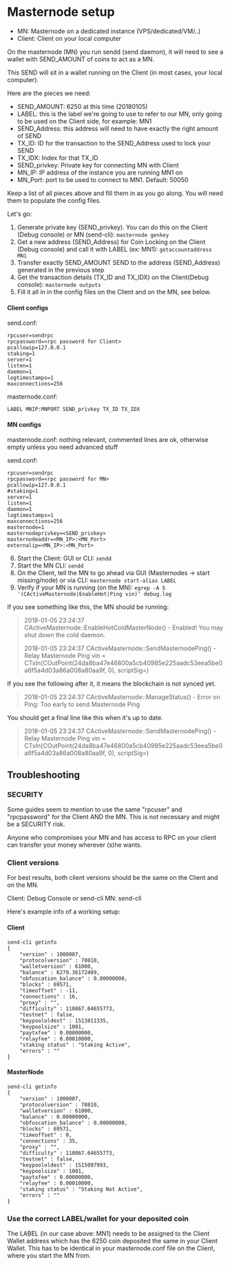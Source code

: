 # Masternode setup

- MN: Masternode on a dedicated instance (VPS/dedicated/VM/..)
- Client: Client on your local computer

On the masternode (MN) you run sendd (send daemon), it will need to see a wallet with SEND_AMOUNT of coins to act as a MN.

This SEND will sit in a wallet running on the Client (in most cases, your local computer).

Here are the pieces we need:

- SEND_AMOUNT: 6250 at this time (20180105) 
- LABEL: this is the label we're going to use to refer to our MN, only going to be used on the Client side, for example: MN1
- SEND_Address: this address will need to have exactly the right amount of SEND
- TX_ID: ID for the transaction to the SEND_Address used to lock your SEND
- TX_IDX: Index for that TX_ID
- SEND_privkey: Private key for connecting MN with Client
- MN_IP: IP address of the instance you are running MN1 on
- MN_Port: port to be used to connect to MN1. Default: 50050


Keep a list of all pieces above and fill them in as you go along. You will need them to populate the config files.

Let's go:
1. Generate private key (SEND_privkey). You can do this on the Client (Debug console) or MN (send-cli): `masternode genkey`
2. Get a new address (SEND_Address) for Coin Locking on the Client (Debug console) and call it with LABEL (ex: MN1): `getaccountaddress MN1`
3. Transfer exactly SEND_AMOUNT SEND to the address (SEND_Address) generated in the previous step
4. Get the transaction details (TX_ID and TX_IDX) on the Client(Debug console): `masternode outputs`
5. Fill it all in in the config files on the Client and on the MN, see below.

#### Client configs
send.conf:
```
rpcuser=sendrpc
rpcpassword=<rpc password for Client>
pcallowip=127.0.0.1
staking=1
server=1
listen=1
daemon=1
logtimestamps=1
maxconnections=256
```

masternode.conf:
```
LABEL MNIP:MNPORT SEND_privkey TX_ID TX_IDX
```

#### MN configs

masternode.conf: 
	nothing relevant, commented lines are ok, otherwise empty unless you need advanced stuff

send.conf:
```
rpcuser=sendrpc
rpcpassword=<rpc password for MN>
pcallowip=127.0.0.1
#staking=1
server=1
listen=1
daemon=1
logtimestamps=1
maxconnections=256
masternode=1
masternodeprivkey=<SEND_privkey>
masternodeaddr=<MN_IP>:<MN_Port>
externalip=<MN_IP>:<MN_Port>
```

6. Start the Client: GUI or CLI: `sendd`
7. Start the MN CLI: `sendd`
8. On the Client, tell the MN to go ahead via GUI (Masternodes -> start missing/node) or via CLI: `masternode start-alias LABEL`
9. Verify if your MN is running (on the MN): `egrep -A 5 '(CActiveMasternode|EnableHot|Ping vin)' debug.log`

If you see something like this, the MN should be running:
> 2018-01-05 23:24:37 CActiveMasternode::EnableHotColdMasterNode() - Enabled! You may shut down the cold daemon.
>
> 2018-01-05 23:24:37 CActiveMasternode::SendMasternodePing() - Relay Masternode Ping vin = CTxIn(COutPoint(24da8ba47e46800a5cb40985e225aadc53eea5be0a6f5a4d03a86a008a80aa9f, 0), scriptSig=)

If you see the following after it, it means the blockchain is not synced yet.
> 2018-01-05 23:24:37 CActiveMasternode::ManageStatus() - Error on Ping: Too early to send Masternode Ping

You should get a final line like this when it's up to date.
> 2018-01-05 23:24:37 CActiveMasternode::SendMasternodePing() - Relay Masternode Ping vin = CTxIn(COutPoint(24da8ba47e46800a5cb40985e225aadc53eea5be0a6f5a4d03a86a008a80aa9f, 0), scriptSig=)



## Troubleshooting

### SECURITY

Some guides seem to mention to use the same "rpcuser" and "rpcpassword" for the Client AND the MN.
This is not necessary and might be a SECURITY risk.

Anyone who compromises your MN and has access to RPC on your client can transfer your money wherever (s)he wants.


### Client versions

For best results, both client versions should be the same on the Client and on the MN.

Client: Debug Console or send-cli
MN: send-cli

Here's example info of a working setup:

#### Client
```
send-cli getinfo
{
    "version" : 1000007,
    "protocolversion" : 70810,
    "walletversion" : 61000,
    "balance" : 6279.36172409,
    "obfuscation_balance" : 0.00000000,
    "blocks" : 69571,
    "timeoffset" : -11,
    "connections" : 16,
    "proxy" : "",
    "difficulty" : 110867.64655773,
    "testnet" : false,
    "keypoololdest" : 1513811335,
    "keypoolsize" : 1001,
    "paytxfee" : 0.00000000,
    "relayfee" : 0.00010000,
    "staking status" : "Staking Active",
    "errors" : ""
}
```

#### MasterNode
```
send-cli getinfo
{
    "version" : 1000007,
    "protocolversion" : 70810,
    "walletversion" : 61000,
    "balance" : 0.00000000,
    "obfuscation_balance" : 0.00000000,
    "blocks" : 69571,
    "timeoffset" : 0,
    "connections" : 35,
    "proxy" : "",
    "difficulty" : 110867.64655773,
    "testnet" : false,
    "keypoololdest" : 1515097993,
    "keypoolsize" : 1001,
    "paytxfee" : 0.00000000,
    "relayfee" : 0.00010000,
    "staking status" : "Staking Not Active",
    "errors" : ""
}
```


### Use the correct LABEL/wallet for your deposited coin

The LABEL (in our case above: MN1) needs to be assigned to the Client Wallet address which has the 6250 coin deposited the same in your Client Wallet.
This has to be identical in your masternode.conf file on the Client, where you start the MN from.


